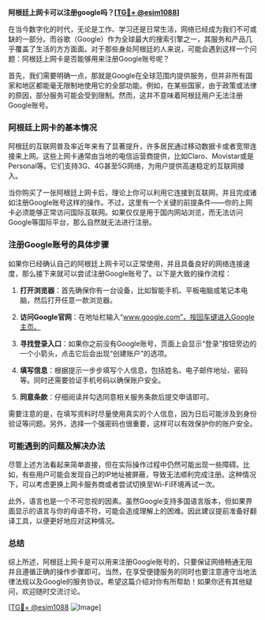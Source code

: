 **阿根廷上网卡可以注册google吗？[[TG💪+ @esim1088](https://t.me/s/esim1088)]**

在当今数字化的时代，无论是工作、学习还是日常生活，网络已经成为我们不可或缺的一部分。而谷歌（Google）作为全球最大的搜索引擎之一，其服务和产品几乎覆盖了生活的方方面面。对于那些身处阿根廷的人来说，可能会遇到这样一个问题：阿根廷上网卡是否能够用来注册Google账号呢？

首先，我们需要明确一点，那就是Google在全球范围内提供服务，但并非所有国家和地区都能毫无限制地使用它的全部功能。例如，在某些国家，由于政策或法律的原因，部分服务可能会受到限制。然而，这并不意味着阿根廷用户无法注册Google账号。

### 阿根廷上网卡的基本情况

阿根廷的互联网普及率近年来有了显著提升，许多居民通过移动数据卡或者宽带连接来上网。这些上网卡通常由当地的电信运营商提供，比如Claro、Movistar或是Personal等。它们支持3G、4G甚至5G网络，为用户提供高速稳定的互联网接入。

当你购买了一张阿根廷上网卡后，理论上你可以利用它连接到互联网，并且完成诸如注册Google账号这样的操作。不过，这里有一个关键的前提条件——你的上网卡必须能够正常访问国际互联网。如果仅仅是用于国内网站浏览，而无法访问Google等国际平台，那么自然就无法进行注册。

### 注册Google账号的具体步骤

如果你已经确认自己的阿根廷上网卡可以正常使用，并且具备良好的网络连接速度，那么接下来就可以尝试注册Google账号了。以下是大致的操作流程：

1. **打开浏览器**：首先确保你有一台设备，比如智能手机、平板电脑或笔记本电脑，然后打开任意一款浏览器。
   
2. **访问Google官网**：在地址栏输入“www.google.com”，按回车键进入Google主页。
   
3. **寻找登录入口**：如果你之前没有Google账号，页面上会显示“登录”按钮旁边的一个小箭头，点击它后会出现“创建账户”的选项。
   
4. **填写信息**：根据提示一步步填写个人信息，包括姓名、电子邮件地址、密码等。同时还需要验证手机号码以确保账户安全。
   
5. **同意条款**：仔细阅读并勾选同意相关服务条款后提交申请即可。

需要注意的是，在填写资料时尽量使用真实的个人信息，因为日后可能涉及到身份验证等问题。另外，选择一个强密码也很重要，这样可以有效保护你的账户安全。

### 可能遇到的问题及解决办法

尽管上述方法看起来简单直接，但在实际操作过程中仍然可能出现一些障碍。比如，有些用户可能会发现自己的IP地址被屏蔽，导致无法顺利完成注册。这种情况下，可以考虑更换上网卡服务商或者尝试切换至Wi-Fi环境再试一次。

此外，语言也是一个不可忽视的因素。虽然Google支持多国语言版本，但如果界面显示的语言与你的母语不符，可能会造成理解上的困难。因此建议提前准备好翻译工具，以便更好地应对这种情况。

### 总结

综上所述，阿根廷上网卡是可以用来注册Google账号的，只要保证网络畅通无阻并且遵循正确的操作步骤即可。当然，在享受便捷服务的同时也要注意遵守当地法律法规以及Google的服务协议。希望这篇介绍对你有所帮助！如果你还有其他疑问，欢迎随时交流讨论。

[[TG💪+ @esim1088](https://t.me/s/esim1088) ![Image](https://i.postimg.cc/4NQfJmqS/Snipaste-2025-05-13-00-14-12.png)]